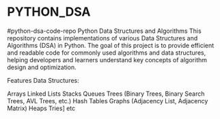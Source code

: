 # PYTHON_DSA
#python-dsa-code-repo
Python Data Structures and Algorithms
This repository contains implementations of various Data Structures and Algorithms (DSA) in Python. The goal of this project is to provide efficient and readable code for commonly used algorithms and data structures, helping developers and learners understand key concepts of algorithm design and optimization.

Features
Data Structures:

Arrays
Linked Lists
Stacks
Queues
Trees (Binary Trees, Binary Search Trees, AVL Trees, etc.)
Hash Tables
Graphs (Adjacency List, Adjacency Matrix)
Heaps
Tries]
etc
